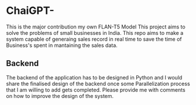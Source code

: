 # ChaiGPT-
This is the major contribution my own FLAN-T5 Model 
This project aims to solve the problems of small businesses in India. This repo aims to make a system capable of generaing sales record in real time to save the time of Business's spent in mantaining the sales data.
## Backend 
The backend of the application has to be designed in Python and I would share the finalised design of the backend once some Parallelization process that I am willing to add gets completed.
Please provide me with comments on how to improve the design of the system.
